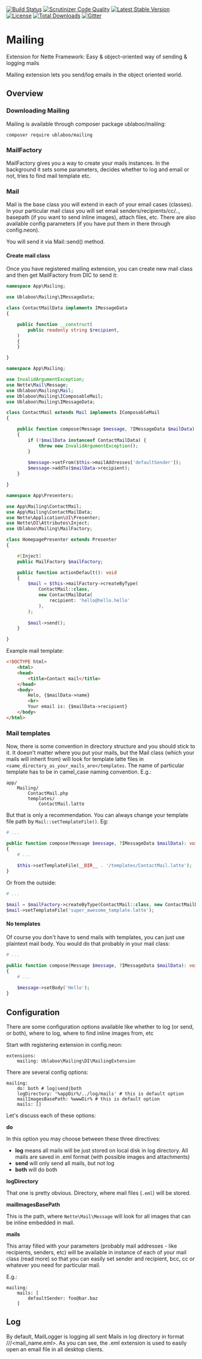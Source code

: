 [![Build Status](https://travis-ci.org/ublaboo/mailing.svg?branch=master)](https://travis-ci.org/ublaboo/mailing)
[![Scrutinizer Code Quality](https://scrutinizer-ci.com/g/ublaboo/mailing/badges/quality-score.png?b=master)](https://scrutinizer-ci.com/g/ublaboo/mailing/?branch=master)
[![Latest Stable Version](https://poser.pugx.org/ublaboo/mailing/v/stable)](https://packagist.org/packages/ublaboo/mailing)
[![License](https://poser.pugx.org/ublaboo/mailing/license)](https://packagist.org/packages/ublaboo/mailing)
[![Total Downloads](https://poser.pugx.org/ublaboo/mailing/downloads)](https://packagist.org/packages/ublaboo/mailing)
[![Gitter](https://img.shields.io/gitter/room/nwjs/nw.js.svg)](https://gitter.im/ublaboo/help)

# Mailing

Extension for Nette Framework: Easy & object-oriented way of sending & logging mails

Mailing extension lets you send/log emails in the object oriented world.

## Overview

### Downloading Mailing

Mailing is available through composer package ublaboo/mailing:

```
composer require ublaboo/mailing
```

### MailFactory

MailFactory gives you a way to create your mails instances. In the background it sets some parameters, decides whether to log and email or not, tries to find mail template etc.

### Mail

Mail is the base class you will extend in each of your email cases (classes). In your particular mail class you will set email senders/recipients/cc/.., basepath (if you want to send inline images), attach files, etc. There are also available config parameters (if you have put them in there through config.neon).

You will send it via Mail::send() method.

#### Create mail class

Once you have registered mailing extension, you can create new mail class and then get MailFactory from DIC to send it:

```php
namespace App\Mailing;

use Ublaboo\Mailing\IMessageData;

class ContactMailData implements IMessageData
{

	public function __construct(
		public readonly string $recipient,
	) 
	{
	}

}
```

```php
namespace App\Mailing;

use InvalidArgumentException;
use Nette\Mail\Message;
use Ublaboo\Mailing\Mail;
use Ublaboo\Mailing\IComposableMail;
use Ublaboo\Mailing\IMessageData;

class ContactMail extends Mail implements IComposableMail
{

	public function compose(Message $message, ?IMessageData $mailData): void
	{
		if (!$mailData instanceof ContactMailData) {
			throw new InvalidArgumentException();
		}
	
		$message->setFrom($this->mailAddresses['defaultSender']);
		$message->addTo($mailData->recipient);
	}

}
```

```php
namespace App\Presenters;

use App\Mailing\ContactMail;
use App\Mailing\ContactMailData;
use Nette\Application\UI\Presenter;
use Nette\DI\Attributes\Inject;
use Ublaboo\Mailing\MailFactory;

class HomepagePresenter extends Presenter
{

	#[Inject]
	public MailFactory $mailFactory;

	public function actionDefault(): void
	{
		$mail = $this->mailFactory->createByType(
			ContactMail::class, 
			new ContactMailData(
				recipient: 'hello@hello.hello'
			),
		);
		
		$mail->send();
	}

}
```

Example mail template:

```html
<!DOCTYPE html>
	<html>
	<head>
		<title>Contact mail</title>
	</head>
	<body>
		Helo, {$mailData->name}
		<br>
		Your email is: {$mailData->recipient}
	</body>
</html>
```

### Mail templates

Now, there is some convention in directory structure and you should stick to it. It doesn't matter where you put your mails, but the Mail class (which your mails will inherit from) will look for template latte files in `<same_directory_as_your_mails_are</templates`. The name of particular template has to be in camel_case naming convention. E.g.:

```
app/
	Mailing/
		ContactMail.php
		templates/
			ContactMail.latte
```

But that is only a recommendation. You can always change your template file path by `Mail::setTemplateFile()`. Eg:

```php
# ...

public function compose(Message $message, ?IMessageData $mailData): void
{
	# ...
	
	$this->setTemplateFile(__DIR__ . '/templates/ContactMail.latte');
}
```

Or from the outside:

```php
# ...

$mail = $mailFactory->createByType(ContactMail::class, new ContactMailData(recipient: 'hello@hello.hello']));
$mail->setTemplateFile('super_awesome_template.latte');
```

#### No templates

Of course you don't have to send mails with templates, you can just use plaintext mail body. You would do that probably in your mail class: 

```php
# ...

public function compose(Message $message, ?IMessageData $mailData): void
{
	# ...
	
	$message->setBody('Hello');
}
```

## Configuration

There are some configuration options available like whether to log (or send, or both), where to log, where to find inline images from, etc

Start with registering extension in config.neon:

```
extensions:
	mailing: Ublaboo\Mailing\DI\MailingExtension
```

There are several config options:

```
mailing:
	do: both # log|send|both
	logDirectory: '%appDir%/../log/mails' # this is default option
	mailImagesBasePath: %wwwDir% # this is default option
	mails: []
```

Let's discuss each of these options:

**do**

In this option you may choose between these three directives:

- **log** means all mails will be just stored on local disk in log directory. All mails are saved in .eml format (with possible images and attachments)
- **send** will only send all mails, but not log
- **both** will do both

**logDirectory**

That one is pretty obvious. Directory, where mail files (`.eml`) will be stored.

**mailImagesBasePath**

This is the path, where `Nette\Mail\Message` will look for all images that can be inline embedded in mail.

**mails**

This array filled with your parameters (probably mail addresses - like recipients, senders, etc) will be available in instance of each of your mail class (read more) so that you can easily set sender and recipient, bcc, cc or whatever you need for particular mail.

E.g.:

```
mailing:
	mails: [
		defaultSender: foo@bar.baz
	]
```

## Log

By default, MailLogger is logging all sent Mails in log directory in format <year>/<month>/<day>/<mail_name.eml>. As you can see, the .eml extension is used to easily open an email file in all desktop clients.
